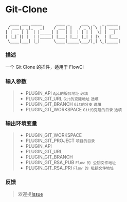# Git-Clone

```
  ____ ___ _____      ____ _     ___  _   _ _____
 / ___|_ _|_   _|    / ___| |   / _ \| \ | | ____|
| |  _ | |  | |_____| |   | |  | | | |  \| |  _|
| |_| || |  | |_____| |___| |__| |_| | |\  | |___
 \____|___| |_|      \____|_____\___/|_| \_|_____|

```

### 描述
一个 Git Clone 的插件，适用于 FlowCi

### 输入参数
>- PLUGIN_API `Api的服务地址` `必填`
>- PLUGIN_GIT_URL `Git的克隆地址` `选填`
>- PLUGIN_GIT_BRANCH `Git的分支` `选填`
>- PLUGIN_GIT_WORKSPACE `Git的克隆的目录` `选填`

### 输出环境变量
>- PLUGIN_GIT_WORKSPACE
>- PLUGIN_GIT_PROJECT `项目的目录`
>- PLUGIN_API
>- PLUGIN_GIT_URL
>- PLUGIN_GIT_BRANCH
>- PLUGIN_GIT_RSA_PUB `Flow 的 公钥文件地址`
>- PLUGIN_GIT_RSA_PRI `Flow 的 私钥文件地址`

### 反馈
> 欢迎提[Issue](https://github.com/FlowCI/plugin-gitclone/issues)